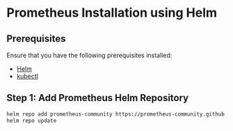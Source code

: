 # Prometheus Installation using Helm

## Prerequisites

Ensure that you have the following prerequisites installed:

- [Helm](https://helm.sh/)
- [kubectl](https://kubernetes.io/docs/tasks/tools/install-kubectl/)

## Step 1: Add Prometheus Helm Repository

```bash
helm repo add prometheus-community https://prometheus-community.github.io/helm-charts
helm repo update
